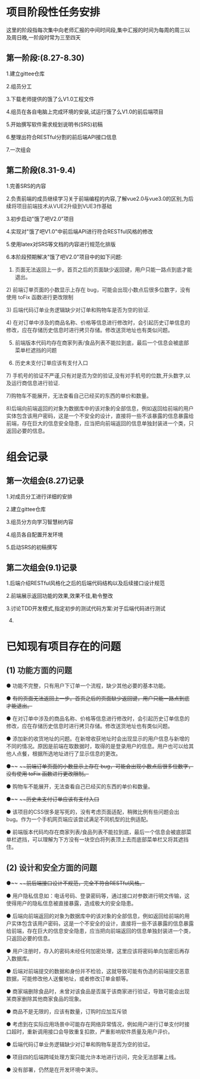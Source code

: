 # 项目阶段性任务安排
这里的阶段指每次集中向老师汇报的中间时间段,集中汇报的时间为每周的周三以及周日晚,一阶段时常为三至四天

## 第一阶段:(8.27-8.30)
1.建立gittee仓库

2.组员分工

3.下载老师提供的饿了么V1.0工程文件

4.组员在各自电脑上完成环境的安装,试运行饿了么V1.0的前后端项目

5.开始撰写软件需求规划说明书(SRS)初稿

6.整理出符合RESTful分割的前后端API接口信息

7.一次组会

## 第二阶段(8.31-9.4)
1.完善SRS的内容

2.负责前端的成员继续学习关于前端编程的内容,了解vue2.0与vue3.0的区别,为后续<font style="color:#333333;">将项目前端技术从VUE2升级到VUE3作基础</font>

3.初步启动"饿了吧V2.0"项目

4.实现对"饿了吧V1.0"中前后端API进行符合RESTful风格的修改

5.使用latex对SRS等文档的内容进行规范化排版

6.本阶段预期解决"饿了吧V2.0"项目中的如下问题:

1) <font style="color:#333333;">页面无法返回上一步。首页之后的页面缺少返回键，用户只能一路点到底才能退出。</font>

<font style="color:#333333;">2) 前端订单页面的小数显示上存在 bug，可能会出现小数点后很多位数字，没有使用 toFix 函数进行更改限制</font>

<font style="color:#333333;">3) 后端代码订单业务逻辑缺少对订单和购物⻋是否为空的验证.</font>

<font style="color:#333333;">4) 在对订单中涉及的商品名称、价格等信息进行修改时，会引起历史订单信息的修改，应在存储历史信息时进行拷贝存储。修改送货地址也有类似问题。</font>

5) <font style="color:#333333;">前端版本代码均存在商家列表/⻝品列表不能拉到底，最后⼀个信息会被底部菜单栏遮挡的问题</font>

6) <font style="color:#333333;">历史未支付订单应该有支付入口</font>

<font style="color:#333333;">7) 手机号的验证不严谨,只有对是否为空的验证,没有对手机号的位数,开头数字,以及运行商信息进行验证.</font>

<font style="color:#333333;">7)购物车不能展开，无法查看自己已经买的东西的单价和数量。</font>

<font style="color:#333333;">8)后端向前端返回的对象为数据库中的该对象的全部信息，例如返回给前端的⽤户实体包含该⽤户密码，这是⼀个不安全的设计，直接将⼀些不该暴露的信息暴露给前端，存在巨⼤的信息安全隐患，应当把向前端返回的信息单独封装进⼀个类，只返回必要的信息。</font>

<font style="color:#333333;"></font>

# 组会记录
## 第一次组会(8.27)记录
1.对成员分工进行详细的安排

2.建立gittee仓库

3.组员分方向学习智慧树内容

4.组员各自配置开发环境

5.启动SRS的初稿撰写

## 第二次组会(9.1)记录
1.后端介绍RESTful风格化之后的后端代码结构以及后续接口设计规范

2.前端展示返回功能的效果,效果不佳,勒令整改

3.讨论TDD开发模式,指定初步的测试代码方案:对于后端代码进行测试

4.







# <font style="color:#1a1a1a;">已知现有项目存在的问题</font>
## (1) <font style="color:#333333;">功能方面的问题</font>
● <font style="color:#333333;">功能不完整，只有用户下订单一个流程，缺少其他必要的基本功能。</font>

● ~~<font style="color:#333333;">有的页面无法返回上一步。首页之后的页面缺少返回键，用户只能一路点到底才能退出。</font>~~

● <font style="color:#333333;">在对订单中涉及的商品名称、价格等信息进行修改时，会引起历史订单信息的修改，应在存储历史信息时进行拷贝存储。</font><font style="color:#333333;">修改送货地址也有类似问题。</font>

● <font style="color:#333333;">添加新的收货地址的问题。在新增收获地址时会出现显示的用户信息与新增的不同的情况。原因是前端在取数据时，取得的是登录用户的信息。用户也可以给其他人点餐，根据所选地址进行了显示信息的更改。</font>

●~~ ~~~~<font style="color:#333333;">前端订单页面的小数显示上存在 bug，可能会出现小数点后很多位数字，没有使用 toFix 函数进行更改限制。</font>~~

● <font style="color:#333333;">购物车不能展开，无法查看自己已经买的东西的单价和数量。</font>

●~~ ~~~~<font style="color:#333333;">历史未支付订单应该有支付入口</font>~~

● <font style="color:#333333;">该项目的CSS很多是写死的，没有考虑页面适配，稍微比例有些问题会出bug。作为一个手机网页端应该尝试满足不同机型的比例适配。</font>

● <font style="color:#333333;">前端版本代码均存在商家列表/⻝品列表不能拉到底，最后⼀个信息会被底部菜单栏遮挡，可以理解为下⽅没有⼀块空⽩将列表顶上去⽽底部菜单栏⼜将其遮挡住。</font>

## (2) <font style="color:#333333;">设计和安全方面的问题</font>
●~~ ~~~~<font style="color:#333333;">前后端接口设计不规范，完全不符合RESTful风格。</font>~~

● <font style="color:#333333;">用户隐私信息如：电话号码、登录密码等，通过接口对参数进行明文传输，这使得用户的隐私信息被直接暴露，造成极大的安全隐患。</font>

● <font style="color:#333333;">后端向前端返回的对象为数据库中的该对象的全部信息，例如返回给前端的⽤户实体包含该⽤户密码，这是⼀个不安全的设计，直接将⼀些不该暴露的信息暴露给前端，存在巨⼤的信息安全隐患，应当把向前端返回的信息单独封装进⼀个类，只返回必要的信息。</font>

● <font style="color:#333333;">⽤户注册时，存⼊的密码未经任何加密处理，这⾥应该将密码单向加密后再存⼊数据库。</font>

● <font style="color:#333333;">后端对前端提交的数据和身份并不检验，这就导致可能有伪造的前端提交恶意数据，可能修改他人送餐地址，或者修改订单金额等。</font>

● <font style="color:#333333;">商家端删除⻝品时，未曾对该⻝品是否属于该商家进⾏验证，导致可能会出现某商家删除其他商家⻝品的现象。</font>

● <font style="color:#333333;">商品不是无限的，应该有数量，订购时应加互斥锁</font>

● <font style="color:#333333;">考虑到在实际应用场景中可能存在网络异常情况，例如用户进行订单支付时接口超时，重新调用接口会导致重复扣款，严重影响软件质量及用户评价。</font>

● <font style="color:#333333;">后端代码订单业务逻辑缺少对订单和购物⻋是否为空的验证。</font>

● <font style="color:#333333;">项⽬四的后端跨域处理⽅案只能允许本地进⾏访问，完全⽆法部署上线。</font>

● <font style="color:#333333;">没有部署，仍然是在开发环境中演示。</font>

